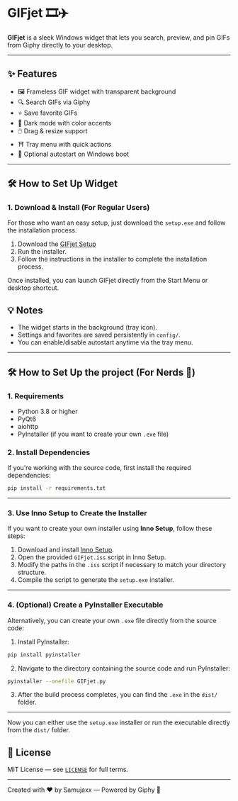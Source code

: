 
# GIFjet 🎞️✈️

**GIFjet** is a sleek Windows widget that lets you search, preview, and pin GIFs from Giphy directly to your desktop.

---

## ✨ Features
- 🖼️ Frameless GIF widget with transparent background
- 🔍 Search GIFs via Giphy
- ⭐ Save favorite GIFs
- 🎨 Dark mode with color accents
- 🖱️ Drag & resize support
- ⛩️ Tray menu with quick actions
- 🔄 Optional autostart on Windows boot

---

## 🛠️ How to Set Up Widget

### 1. Download & Install (For Regular Users)

For those who want an easy setup, just download the `setup.exe` and follow the installation process.

1. Download the [GIFjet Setup](https://github.com/Samujaxx/GIFJet/releases)
2. Run the installer.
3. Follow the instructions in the installer to complete the installation process.

Once installed, you can launch GIFjet directly from the Start Menu or desktop shortcut.

## 💡 Notes

- The widget starts in the background (tray icon).
- Settings and favorites are saved persistently in `config/`.
- You can enable/disable autostart anytime via the tray menu.

---

## 🛠️ How to Set Up the project (For Nerds 🔧)

### 1. Requirements 

- Python 3.8 or higher
- PyQt6
- aiohttp
- PyInstaller (if you want to create your own `.exe` file)

### 2. Install Dependencies

If you're working with the source code, first install the required dependencies:

```bash
pip install -r requirements.txt
```

---

### 3. Use Inno Setup to Create the Installer

If you want to create your own installer using **Inno Setup**, follow these steps:

1. Download and install [Inno Setup](https://jrsoftware.org/isinfo.php).
2. Open the provided `GIFjet.iss` script in Inno Setup.
3. Modify the paths in the `.iss` script if necessary to match your directory structure.
4. Compile the script to generate the `setup.exe` installer.

---

### 4. (Optional) Create a PyInstaller Executable

Alternatively, you can create your own `.exe` file directly from the source code:

1. Install PyInstaller:

```bash
pip install pyinstaller
```

2. Navigate to the directory containing the source code and run PyInstaller:

```bash
pyinstaller --onefile GIFjet.py
```

3. After the build process completes, you can find the `.exe` in the `dist/` folder.

---

Now you can either use the `setup.exe` installer or run the executable directly from the `dist/` folder.


## 📝 License

MIT License — see [`LICENSE`](LICENSE) for full terms.

---

Created with ❤️ by Samujaxx — Powered by Giphy 🚀
